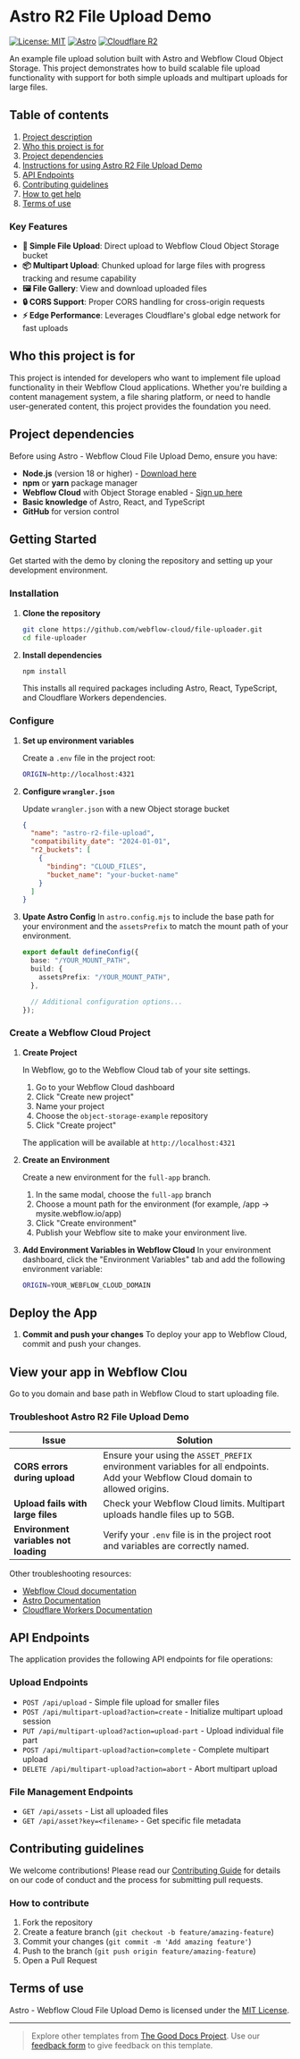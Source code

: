 # Astro R2 File Upload Demo

[![License: MIT](https://img.shields.io/badge/License-MIT-yellow.svg)](https://opensource.org/licenses/MIT)
[![Astro](https://img.shields.io/badge/Astro-5.7.0-purple.svg)](https://astro.build/)
[![Cloudflare R2](https://img.shields.io/badge/Cloudflare%20R2-Storage-orange.svg)](https://developers.cloudflare.com/r2/)

An example file upload solution built with Astro and Webflow Cloud Object Storage. This project demonstrates how to build scalable file upload functionality with support for both simple uploads and multipart uploads for large files.

## Table of contents

1. [Project description](#project-description)
2. [Who this project is for](#who-this-project-is-for)
3. [Project dependencies](#project-dependencies)
4. [Instructions for using Astro R2 File Upload Demo](#instructions-for-using-astro-r2-file-upload-demo)
5. [API Endpoints](#api-endpoints)
6. [Contributing guidelines](#contributing-guidelines)
7. [How to get help](#how-to-get-help)
8. [Terms of use](#terms-of-use)

### Key Features

- **🚀 Simple File Upload**: Direct upload to Webflow Cloud Object Storage bucket
- **📦 Multipart Upload**: Chunked upload for large files with progress tracking and resume capability
- **🖼️ File Gallery**: View and download uploaded files
- **🔒 CORS Support**: Proper CORS handling for cross-origin requests
- **⚡ Edge Performance**: Leverages Cloudflare's global edge network for fast uploads

## Who this project is for

This project is intended for developers who want to implement file upload functionality in their Webflow Cloud applications. Whether you're building a content management system, a file sharing platform, or need to handle user-generated content, this project provides the foundation you need.

## Project dependencies

Before using Astro - Webflow Cloud File Upload Demo, ensure you have:

- **Node.js** (version 18 or higher) - [Download here](https://nodejs.org/)
- **npm** or **yarn** package manager
- **Webflow Cloud** with Object Storage enabled - [Sign up here](https://webflow.com/signup)
- **Basic knowledge** of Astro, React, and TypeScript
- **GitHub** for version control

## Getting Started

Get started with the demo by cloning the repository and setting up your development environment.

### Installation

1. **Clone the repository**

   ```bash
   git clone https://github.com/webflow-cloud/file-uploader.git
   cd file-uploader
   ```

2. **Install dependencies**

   ```bash
   npm install
   ```

   This installs all required packages including Astro, React, TypeScript, and Cloudflare Workers dependencies.

### Configure

1. **Set up environment variables**

   Create a `.env` file in the project root:

   ```bash
   ORIGIN=http://localhost:4321
   ```

2. **Configure `wrangler.json`**

   Update `wrangler.json` with a new Object storage bucket

   ```json
   {
     "name": "astro-r2-file-upload",
     "compatibility_date": "2024-01-01",
     "r2_buckets": [
       {
         "binding": "CLOUD_FILES",
         "bucket_name": "your-bucket-name"
       }
     ]
   }
   ```

3. **Upate Astro Config**
   In `astro.config.mjs` to include the base path for your environment and the `assetsPrefix` to match the mount path of your environment.

   ```ts title="astro.config.mjs"
   export default defineConfig({
     base: "/YOUR_MOUNT_PATH",
     build: {
       assetsPrefix: "/YOUR_MOUNT_PATH",
     },

     // Additional configuration options...
   });
   ```

### Create a Webflow Cloud Project

1. **Create Project**

   In Webflow, go to the Webflow Cloud tab of your site settings.

   1. Go to your Webflow Cloud dashboard
   2. Click "Create new project"
   3. Name your project
   4. Choose the `object-storage-example` repository
   5. Click "Create project"

   The application will be available at `http://localhost:4321`

2. **Create an Environment**

   Create a new environment for the `full-app` branch.

   1. In the same modal, choose the `full-app` branch
   2. Choose a mount path for the environment (for example, /app → mysite.webflow.io/app)
   3. Click "Create environment"
   4. Publish your Webflow site to make your environment live.

3. **Add Environment Variables in Webflow Cloud**
   In your environment dashboard, click the "Environment Variables" tab and add the following environment variable:

   ```bash title=".env"
   ORIGIN=YOUR_WEBFLOW_CLOUD_DOMAIN
   ```

## Deploy the App

1. **Commit and push your changes**
   To deploy your app to Webflow Cloud, commit and push your changes.

## View your app in Webflow Clou

Go to you domain and base path in Webflow Cloud to start uploading file.

### Troubleshoot Astro R2 File Upload Demo

| Issue                                 | Solution                                                                                                                        |
| ------------------------------------- | ------------------------------------------------------------------------------------------------------------------------------- |
| **CORS errors during upload**         | Ensure your using the `ASSET_PREFIX` environment variables for all endpoints. Add your Webflow Cloud domain to allowed origins. |
| **Upload fails with large files**     | Check your Webflow Cloud limits. Multipart uploads handle files up to 5GB.                                                      |
| **Environment variables not loading** | Verify your `.env` file is in the project root and variables are correctly named.                                               |

Other troubleshooting resources:

- [Webflow Cloud documentation](https://developers.webflow.com/webflow-cloud/add-object-storage)
- [Astro Documentation](https://docs.astro.build/)
- [Cloudflare Workers Documentation](https://developers.cloudflare.com/workers/)

## API Endpoints

The application provides the following API endpoints for file operations:

### Upload Endpoints

- `POST /api/upload` - Simple file upload for smaller files
- `POST /api/multipart-upload?action=create` - Initialize multipart upload session
- `PUT /api/multipart-upload?action=upload-part` - Upload individual file part
- `POST /api/multipart-upload?action=complete` - Complete multipart upload
- `DELETE /api/multipart-upload?action=abort` - Abort multipart upload

### File Management Endpoints

- `GET /api/assets` - List all uploaded files
- `GET /api/asset?key=<filename>` - Get specific file metadata

## Contributing guidelines

We welcome contributions! Please read our [Contributing Guide](CONTRIBUTING.md) for details on our code of conduct and the process for submitting pull requests.

### How to contribute

1. Fork the repository
2. Create a feature branch (`git checkout -b feature/amazing-feature`)
3. Commit your changes (`git commit -m 'Add amazing feature'`)
4. Push to the branch (`git push origin feature/amazing-feature`)
5. Open a Pull Request

## Terms of use

Astro - Webflow Cloud File Upload Demo is licensed under the [MIT License](LICENSE).

---

> Explore other templates from [The Good Docs Project](https://thegooddocsproject.dev/). Use our [feedback form](https://thegooddocsproject.dev/feedback/?template=Readme%20template) to give feedback on this template.
